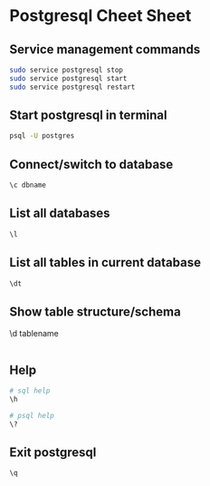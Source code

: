# Postgresql Cheet Sheet
## Service management commands
```bash
sudo service postgresql stop
sudo service postgresql start
sudo service postgresql restart
```
## Start postgresql in terminal
```bash
psql -U postgres
```
## Connect/switch to database
```bash
\c dbname
```
## List all databases
```bash
\l
```
##  List all tables in current database
```bash
\dt
```
## Show table structure/schema
\d tablename
```bash
```
## Help
```bash
# sql help
\h

# psql help
\?
```
## Exit postgresql
```bash
\q
```
